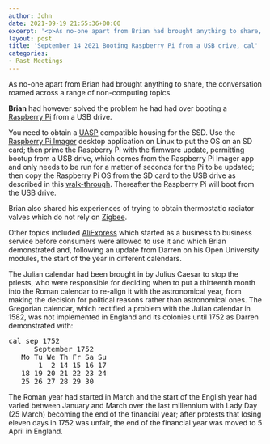 ```yaml
---
author: John
date: 2021-09-19 21:55:36+00:00
excerpt: '<p>As no-one apart from Brian had brought anything to share, the conversation roamed across a range of non-computing topics.</p><p><strong>Brian</strong> had however solved the problem he had had over booting a <a href="https://www.raspberrypi.org/" type="text/html" role="link">Raspberry Pi</a> from a USB drive.</p>'
layout: post
title: 'September 14 2021 Booting Raspberry Pi from a USB drive, cal'
categories:
- Past Meetings
---
```


<p>As no-one apart from Brian had brought anything to share, the conversation roamed across a range of non-computing topics.</p><p><strong>Brian</strong> had however solved the problem he had had over booting a <a href="https://www.raspberrypi.org/" type="text/html" role="link">Raspberry Pi</a> from a USB drive.</p><p>You need to obtain a <a href="https://en.wikipedia.org/wiki/USB_Attached_SCSI" type="text/html" role="link">UASP</a> compatible housing for the SSD. Use the <a href="https://www.raspberrypi.org/blog/raspberry-pi-imager-imaging-utility/" type="text/html" role="link">Raspberry Pi Imager</a> desktop application on Linux to put the OS on an SD card; then prime the Raspberry Pi with the firmware update, permitting bootup from a USB drive, which comes from the Raspberry Pi Imager app and only needs to be run for a matter of seconds for the Pi to be updated; then copy the Raspberry Pi OS from the SD card to the USB drive as described in this <a href="https://www.raspberrystreet.com/learn/how-to-boot-raspberrypi-from-usb-ssd" type="text/html" role="link">walk-through</a>. Thereafter the Raspberry Pi will boot from the USB drive.</p><p>Brian also shared his experiences of trying to obtain thermostatic radiator valves which do not rely on <a href="https://en.wikipedia.org/wiki/Zigbee" type="text/html" role="link">Zigbee</a>.</p><p>Other topics included <a href="https://www.aliexpress.com/" type="text/html" role="link">AliExpress</a> which started as a business to business service before consumers were allowed to use it and which Brian demonstrated and, following an update from Darren on his Open University modules, the start of the year in different calendars.</p><p>The Julian calendar had been brought in by Julius Caesar to stop the priests, who were responsible for deciding when to put a thirteenth month into the Roman calendar to re-align it with the astronomical year, from making the decision for political reasons rather than astronomical ones. The Gregorian calendar, which rectified a problem with the Julian calendar in 1582, was not implemented in England and its colonies until 1752 as Darren demonstrated with:</p><p><pre>cal sep 1752
      September 1752
   Mo Tu We Th Fr Sa Su
       1  2 14 15 16 17
   18 19 20 21 22 23 24
   25 26 27 28 29 30</pre></p><p>The Roman year had started in March and the start of the English year had varied between January and March over the last millennium with Lady Day (25 March) becoming the end of the financial year; after protests that losing eleven days in 1752 was unfair, the end of the financial year was moved to 5 April in England.</p>
